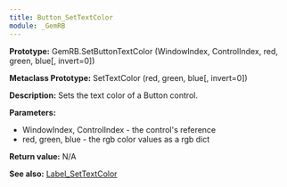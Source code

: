 ```yaml
---
title: Button_SetTextColor
module: _GemRB
---
```


**Prototype:** GemRB.SetButtonTextColor (WindowIndex, ControlIndex, red, green, blue[, invert=0])

**Metaclass Prototype:** SetTextColor (red, green, blue[, invert=0])

**Description:** Sets the text color of a Button control.

**Parameters:**
  * WindowIndex, ControlIndex - the control's reference
  * red, green, blue - the rgb color values as a rgb dict

**Return value:** N/A

**See also:** [Label_SetTextColor](Label_SetTextColor.md)
